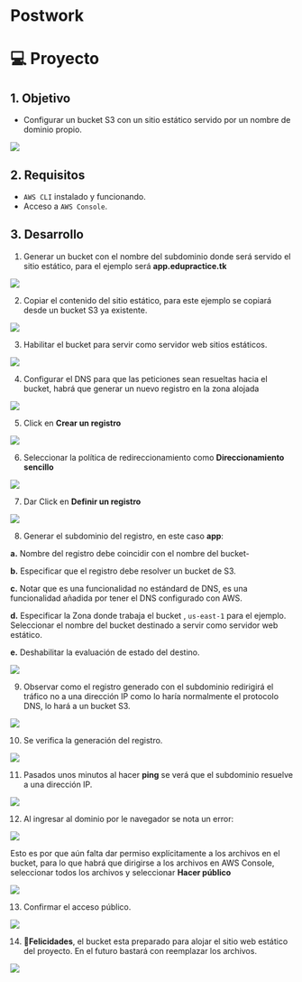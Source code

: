 # Postwork

# 💻 Proyecto

## 1. Objetivo 
- Configurar un bucket S3 con un sitio estático servido por un nombre de dominio propio.

<img src="img/pw-hacia-donde-vamos-01.png"/>

## 2. Requisitos 
- `AWS CLI` instalado y funcionando. 
- Acceso a `AWS Console`.

## 3. Desarrollo 

1. Generar un bucket con el nombre del subdominio donde será servido el sitio estático, para el ejemplo será **app.edupractice.tk**

<img src="img/make_bucket.png">

2. Copiar el contenido del sitio estático, para este ejemplo se copiará desde un bucket S3 ya existente.

<img src="img/Copy-files-from-existing-bucket.png">

3. Habilitar el bucket para servir como servidor web sitios estáticos.

<img src="img/habilitar-bucket-s3.png">

 4. Configurar el DNS para que las peticiones sean resueltas hacia el bucket, habrá que generar un nuevo registro en la zona alojada
 
<img src="img/Zona alojada.png">

5. Click en **Crear un registro**

<img src="img/crear-registro.png">

6. Seleccionar la política de redireccionamiento como **Direccionamiento sencillo**

<img src="img/redireccionamiento-sencillo.png">

7. Dar Click en **Definir un registro**

<img src="img/configurar-registro.png">

8. Generar el subdominio del registro, en este caso **app**:

  **a.** Nombre del registro debe coincidir con el nombre del bucket-

  **b.** Especificar que el registro debe resolver un bucket de S3. 

  **c.** Notar que es una funcionalidad no estándard de DNS, es una funcionalidad añadida por tener el DNS configurado con AWS. 

  **d.** Especificar la Zona donde trabaja el bucket ,  `us-east-1` para el ejemplo. Seleccionar el nombre del bucket destinado a servir como servidor web estático.

  **e.** Deshabilitar la evaluación de estado del destino.

<img src="img/configurar-registro.png">

9. Observar como el registro generado con el subdominio redirigirá el tráfico no a una dirección IP como lo haría normalmente el protocolo DNS, lo hará a un bucket S3.

<img src="img/Generar-regla.png">

10. Se verifica la generación del registro. 

<img src="img/verificar-generacion-registro.png">

11. Pasados unos minutos al hacer **ping** se verá que el subdominio resuelve a una dirección IP.

<img src="img/ping.png">

12. Al ingresar al dominio por le navegador se nota un error:

<img src="img/error403.png">

Esto es por que aún falta dar permiso explícitamente a los archivos en el bucket, para lo que habrá que dirigirse a los archivos en AWS Console, seleccionar todos los archivos y seleccionar **Hacer público**

<img src="img/acceso-publico.png">

13. Confirmar el acceso público.

<img src="img/aceptar-accceso-publico.png">

14. **🎉Felicidades**, el bucket esta preparado para alojar el sitio web estático del proyecto. En el futuro bastará con reemplazar los archivos.

<img src="img/is-done.png">
